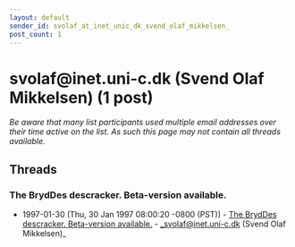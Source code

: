 ```yaml
---
layout: default
sender_id: svolaf_at_inet_unic_dk_svend_olaf_mikkelsen_
post_count: 1
---
```


# svolaf<span>@</span>inet.uni-c.dk (Svend Olaf Mikkelsen) (1 post)

_Be aware that many list participants used multiple email addresses over their time active on the list. As such this page may not contain all threads available._

## Threads

### The BrydDes descracker. Beta-version available.
+ 1997-01-30 (Thu, 30 Jan 1997 08:00:20 -0800 (PST)) - [The BrydDes descracker. Beta-version available.](/archive/1997/01/01bcb76f54766b4268ec4806a5476ce5e9c6fc088cd820b54f530639002e2de5) - _svolaf@inet.uni-c.dk (Svend Olaf Mikkelsen)_

